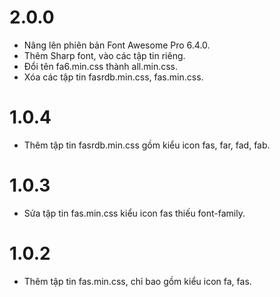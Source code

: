 # 2.0.0
- Nâng lên phiên bản Font Awesome Pro 6.4.0.
- Thêm Sharp font, vào các tập tin riêng.
- Đổi tên fa6.min.css thành all.min.css.
- Xóa các tập tin fasrdb.min.css, fas.min.css.

# 1.0.4
- Thêm tập tin fasrdb.min.css gồm kiểu icon fas, far, fad, fab.

# 1.0.3
- Sửa tập tin fas.min.css kiểu icon fas thiếu font-family.

# 1.0.2
- Thêm tập tin fas.min.css, chỉ bao gồm kiểu icon fa, fas.
